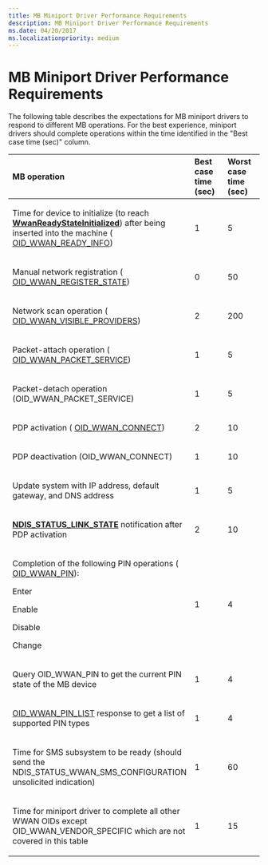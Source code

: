 ```yaml
---
title: MB Miniport Driver Performance Requirements
description: MB Miniport Driver Performance Requirements
ms.date: 04/20/2017
ms.localizationpriority: medium
---
```


# MB Miniport Driver Performance Requirements


The following table describes the expectations for MB miniport drivers to respond to different MB operations. For the best experience, miniport drivers should complete operations within the time identified in the "Best case time (sec)" column.

<table>
<colgroup>
<col width="33%" />
<col width="33%" />
<col width="33%" />
</colgroup>
<thead>
<tr class="header">
<th align="left">MB operation</th>
<th align="left">Best case time (sec)</th>
<th align="left">Worst case time (sec)</th>
</tr>
</thead>
<tbody>
<tr class="odd">
<td align="left"><p>Time for device to initialize (to reach <a href="/windows-hardware/drivers/ddi/wwan/ne-wwan-_wwan_ready_state" data-raw-source="[&lt;strong&gt;WwanReadyStateInitialized&lt;/strong&gt;](/windows-hardware/drivers/ddi/wwan/ne-wwan-_wwan_ready_state)"><strong>WwanReadyStateInitialized</strong></a>) after being inserted into the machine ( <a href="/windows-hardware/drivers/network/oid-wwan-ready-info" data-raw-source="[OID_WWAN_READY_INFO](./oid-wwan-ready-info.md)">OID_WWAN_READY_INFO</a>)</p></td>
<td align="left"><p>1</p></td>
<td align="left"><p>5</p></td>
</tr>
<tr class="even">
<td align="left"><p>Manual network registration ( <a href="/windows-hardware/drivers/network/oid-wwan-register-state" data-raw-source="[OID_WWAN_REGISTER_STATE](./oid-wwan-register-state.md)">OID_WWAN_REGISTER_STATE</a>)</p></td>
<td align="left"><p>0</p></td>
<td align="left"><p>50</p></td>
</tr>
<tr class="odd">
<td align="left"><p>Network scan operation ( <a href="/windows-hardware/drivers/network/oid-wwan-visible-providers" data-raw-source="[OID_WWAN_VISIBLE_PROVIDERS](./oid-wwan-visible-providers.md)">OID_WWAN_VISIBLE_PROVIDERS</a>)</p></td>
<td align="left"><p>2</p></td>
<td align="left"><p>200</p></td>
</tr>
<tr class="even">
<td align="left"><p>Packet-attach operation ( <a href="/windows-hardware/drivers/network/oid-wwan-packet-service" data-raw-source="[OID_WWAN_PACKET_SERVICE](./oid-wwan-packet-service.md)">OID_WWAN_PACKET_SERVICE</a>)</p></td>
<td align="left"><p>1</p></td>
<td align="left"><p>5</p></td>
</tr>
<tr class="odd">
<td align="left"><p>Packet-detach operation (OID_WWAN_PACKET_SERVICE)</p></td>
<td align="left"><p>1</p></td>
<td align="left"><p>5</p></td>
</tr>
<tr class="even">
<td align="left"><p>PDP activation ( <a href="/windows-hardware/drivers/network/oid-wwan-connect" data-raw-source="[OID_WWAN_CONNECT](./oid-wwan-connect.md)">OID_WWAN_CONNECT</a>)</p></td>
<td align="left"><p>2</p></td>
<td align="left"><p>10</p></td>
</tr>
<tr class="odd">
<td align="left"><p>PDP deactivation (OID_WWAN_CONNECT)</p></td>
<td align="left"><p>1</p></td>
<td align="left"><p>10</p></td>
</tr>
<tr class="even">
<td align="left"><p>Update system with IP address, default gateway, and DNS address</p></td>
<td align="left"><p>1</p></td>
<td align="left"><p>5</p></td>
</tr>
<tr class="odd">
<td align="left"><p><a href="/windows-hardware/drivers/network/ndis-status-link-state" data-raw-source="[&lt;strong&gt;NDIS_STATUS_LINK_STATE&lt;/strong&gt;](./ndis-status-link-state.md)"><strong>NDIS_STATUS_LINK_STATE</strong></a> notification after PDP activation</p></td>
<td align="left"><p>2</p></td>
<td align="left"><p>10</p></td>
</tr>
<tr class="even">
<td align="left"><p>Completion of the following PIN operations ( <a href="/windows-hardware/drivers/network/oid-wwan-pin" data-raw-source="[OID_WWAN_PIN](./oid-wwan-pin.md)">OID_WWAN_PIN</a>):</p>
<p>Enter</p>
<p>Enable</p>
<p>Disable</p>
<p>Change</p></td>
<td align="left"><p>1</p></td>
<td align="left"><p>4</p></td>
</tr>
<tr class="odd">
<td align="left"><p>Query OID_WWAN_PIN to get the current PIN state of the MB device</p></td>
<td align="left"><p>1</p></td>
<td align="left"><p>4</p></td>
</tr>
<tr class="even">
<td align="left"><p><a href="/windows-hardware/drivers/network/oid-wwan-pin-list" data-raw-source="[OID_WWAN_PIN_LIST](./oid-wwan-pin-list.md)">OID_WWAN_PIN_LIST</a> response to get a list of supported PIN types</p></td>
<td align="left"><p>1</p></td>
<td align="left"><p>4</p></td>
</tr>
<tr class="odd">
<td align="left"><p>Time for SMS subsystem to be ready (should send the NDIS_STATUS_WWAN_SMS_CONFIGURATION unsolicited indication)</p></td>
<td align="left"><p>1</p></td>
<td align="left"><p>60</p></td>
</tr>
<tr class="even">
<td align="left"><p>Time for miniport driver to complete all other WWAN OIDs except OID_WWAN_VENDOR_SPECIFIC which are not covered in this table</p></td>
<td align="left"><p>1</p></td>
<td align="left"><p>15</p></td>
</tr>
</tbody>
</table>

 

